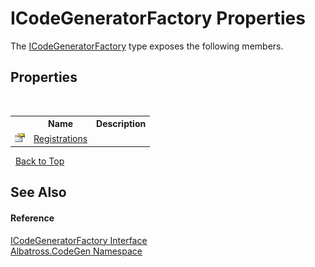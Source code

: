 # ICodeGeneratorFactory Properties
 

The <a href="f46f5214-1d43-c648-7dbd-8e256b296a68">ICodeGeneratorFactory</a> type exposes the following members.


## Properties
&nbsp;<table><tr><th></th><th>Name</th><th>Description</th></tr><tr><td>![Public property](media/pubproperty.gif "Public property")</td><td><a href="2137524b-6565-3908-23a9-ef3ddbe85cba">Registrations</a></td><td /></tr></table>&nbsp;
<a href="#icodegeneratorfactory-properties">Back to Top</a>

## See Also


#### Reference
<a href="f46f5214-1d43-c648-7dbd-8e256b296a68">ICodeGeneratorFactory Interface</a><br /><a href="15cf6e12-be6a-9747-9980-acf9dcacbf1a">Albatross.CodeGen Namespace</a><br />